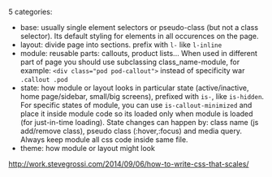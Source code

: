 5 categories:

* base: usually single element selectors or pseudo-class (but not a class selector). Its default styling for elements in all occurences on the page.
* layout: divide page into sections. prefix with `l-` like `l-inline`
* module: reusable parts: callouts, product lists... When used in different part of page you should use subclassing class_name-module, for example: `<div class="pod pod-callout">` instead of specificity war `.callout .pod`
* state: how module or layout looks in particular state (active/inactive, home page/sidebar, small/big screens), prefixed with `is-`, like `is-hidden`. For specific states of module, you can use `is-callout-minimized` and place it inside module code so its loaded only when module is loaded (for just-in-time loading).
State changes can happen by: class name (js add/remove class), pseudo class (:hover,:focus) and media query. Always keep module all css code inside same file.
* theme: how module or layout might look


http://work.stevegrossi.com/2014/09/06/how-to-write-css-that-scales/
